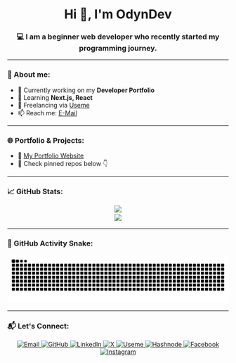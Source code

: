 <h1 align="center">Hi 👋, I'm OdynDev</h1>
<h3 align="center">💻 I am a beginner web developer who recently started my programming journey.</h3>

---

### 🧠 About me:
- 🔭 Currently working on my **Developer Portfolio**
- 🌱 Learning **Next.js, React**
- 💼 Freelancing via [Useme](https://useme.com/pl/roles/contractor/odyndev,461613/)
- 📫 Reach me: [E-Mail](odyndev@gmail.com)

---

### 🌐 Portfolio & Projects:
- 🔗 [My Portfolio Website](https://odyndev.vercel.app/)
- 🧩 Check pinned repos below 👇

---

### 📈 GitHub Stats:
<p align="center">
  <img src="https://github-readme-stats.vercel.app/api?username=OdynDev&show_icons=true&theme=radical" />
  <br />
  <img src="https://github-readme-streak-stats.herokuapp.com?user=OdynDev&theme=radical&hide_border=false" />
</p>

---

### 🐍 GitHub Activity Snake:
<p align="center">
  <img src="https://raw.githubusercontent.com/OdynDev/OdynDev/output/github-contribution-grid-snake.svg" alt="GitHub Contribution Snake" />
</p>

---

### 📬 Let's Connect:
<p align="center">
  <a href="mailto:odyndev@gmail.com" target="_blank">
    <img src="https://img.icons8.com/clouds/40/gmail-new.png" alt="Email" />
  </a>
  <a href="https://github.com/odyndev" target="_blank">
    <img src="https://img.icons8.com/clouds/40/github.png" alt="GitHub" />
  </a>
  <a href="https://linkedin.com/in/odyndev" target="_blank">
    <img src="https://img.icons8.com/clouds/40/linkedin.png" alt="LinkedIn" />
  </a>
  <a href="https://x.com/OdynDeveloper" target="_blank">
    <img src="https://img.icons8.com/clouds/40/twitter-circled.png" alt="X" />
  </a>
  <a href="https://useme.com/pl/roles/contractor/odyndev,461613/" target="_blank">
    <img src="https://img.icons8.com/clouds/40/u.png" alt="Useme" />
  </a>
  <a href="odyndev.hashnode.dev" target="_blank">
    <img src="https://img.icons8.com/color/40/hashnode.png" alt="Hashnode" />
  </a>
  <a href="https://www.facebook.com/profile.php?id=61575264760407" target="_blank">
    <img src="https://img.icons8.com/clouds/40/facebook-new.png" alt="Facebook" />
  </a>
  <a href="https://www.instagram.com/odyndev" target="_blank">
    <img src="https://img.icons8.com/clouds/40/instagram-new--v3.png" alt="Instagram" />
  </a>
</p>
